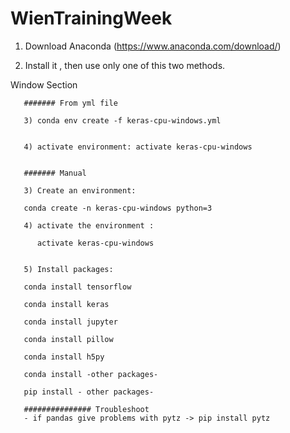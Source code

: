 # WienTrainingWeek

1) Download Anaconda (https://www.anaconda.com/download/)

2) Install it , then use only one of this two methods.


Window Section

       ####### From yml file

       3) conda env create -f keras-cpu-windows.yml
       
       
       4) activate environment: activate keras-cpu-windows


       ####### Manual 

       3) Create an environment:    

       conda create -n keras-cpu-windows python=3

       4) activate the environment :

          activate keras-cpu-windows

      
       5) Install packages:

       conda install tensorflow

       conda install keras

       conda install jupyter

       conda install pillow

       conda install h5py    

       conda install -other packages-

       pip install - other packages-
       
       ############### Troubleshoot
       - if pandas give problems with pytz -> pip install pytz 
       